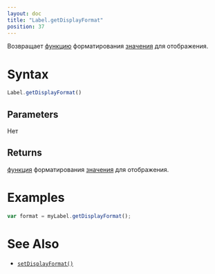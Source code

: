 ```yaml
---
layout: doc
title: "Label.getDisplayFormat"
position: 37
---
```


Возвращает [функцию](../../../Core/Script/) форматирования [значения](../EditorBase/EditorBase.getValue/) для отображения.

# Syntax

```js
Label.getDisplayFormat()
```

## Parameters

Нет

## Returns

[функция](../../../Core/Script/) форматирования [значения](../EditorBase/EditorBase.getValue/) для отображения.

# Examples

```js
var format = myLabel.getDisplayFormat();
```

# See Also

* [`setDisplayFormat()`](../Label.getDisplayFormat/)

